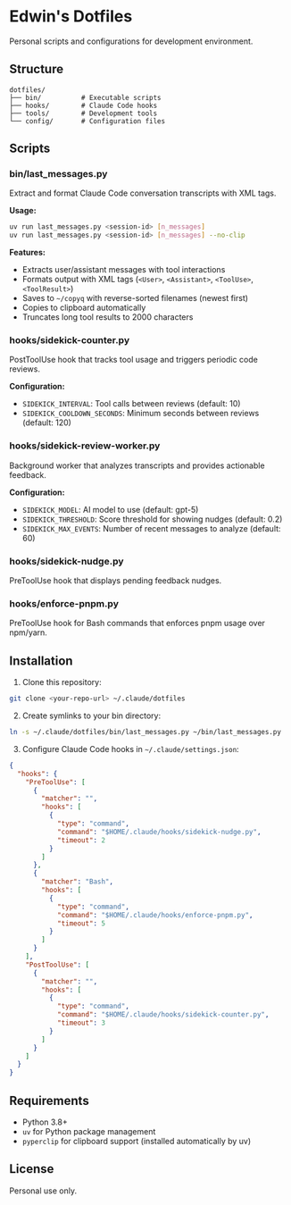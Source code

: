 # Edwin's Dotfiles

Personal scripts and configurations for development environment.

## Structure

```
dotfiles/
├── bin/          # Executable scripts
├── hooks/        # Claude Code hooks
├── tools/        # Development tools
└── config/       # Configuration files
```

## Scripts

### bin/last_messages.py
Extract and format Claude Code conversation transcripts with XML tags.

**Usage:**
```bash
uv run last_messages.py <session-id> [n_messages]
uv run last_messages.py <session-id> [n_messages] --no-clip
```

**Features:**
- Extracts user/assistant messages with tool interactions
- Formats output with XML tags (`<User>`, `<Assistant>`, `<ToolUse>`, `<ToolResult>`)
- Saves to `~/copyq` with reverse-sorted filenames (newest first)
- Copies to clipboard automatically
- Truncates long tool results to 2000 characters

### hooks/sidekick-counter.py
PostToolUse hook that tracks tool usage and triggers periodic code reviews.

**Configuration:**
- `SIDEKICK_INTERVAL`: Tool calls between reviews (default: 10)
- `SIDEKICK_COOLDOWN_SECONDS`: Minimum seconds between reviews (default: 120)

### hooks/sidekick-review-worker.py
Background worker that analyzes transcripts and provides actionable feedback.

**Configuration:**
- `SIDEKICK_MODEL`: AI model to use (default: gpt-5)
- `SIDEKICK_THRESHOLD`: Score threshold for showing nudges (default: 0.2)
- `SIDEKICK_MAX_EVENTS`: Number of recent messages to analyze (default: 60)

### hooks/sidekick-nudge.py
PreToolUse hook that displays pending feedback nudges.

### hooks/enforce-pnpm.py
PreToolUse hook for Bash commands that enforces pnpm usage over npm/yarn.

## Installation

1. Clone this repository:
```bash
git clone <your-repo-url> ~/.claude/dotfiles
```

2. Create symlinks to your bin directory:
```bash
ln -s ~/.claude/dotfiles/bin/last_messages.py ~/bin/last_messages.py
```

3. Configure Claude Code hooks in `~/.claude/settings.json`:
```json
{
  "hooks": {
    "PreToolUse": [
      {
        "matcher": "",
        "hooks": [
          {
            "type": "command",
            "command": "$HOME/.claude/hooks/sidekick-nudge.py",
            "timeout": 2
          }
        ]
      },
      {
        "matcher": "Bash",
        "hooks": [
          {
            "type": "command",
            "command": "$HOME/.claude/hooks/enforce-pnpm.py",
            "timeout": 5
          }
        ]
      }
    ],
    "PostToolUse": [
      {
        "matcher": "",
        "hooks": [
          {
            "type": "command",
            "command": "$HOME/.claude/hooks/sidekick-counter.py",
            "timeout": 3
          }
        ]
      }
    ]
  }
}
```

## Requirements

- Python 3.8+
- `uv` for Python package management
- `pyperclip` for clipboard support (installed automatically by uv)

## License

Personal use only.
